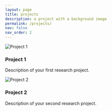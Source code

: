 ```yaml
---
layout: page
title: projects
description: a project with a background image
permalink: /projects/
nav: false
nav_order: 2
---
```


<div class="projects">
  <div class="grid">
    <div class="grid-sizer"></div>
    <div class="grid-item">
      <img src="/assets/img/project1.jpg" alt="Project 1">
      <h3>Project 1</h3>
      <p>Description of your first research project.</p>
    </div>
    <div class="grid-item">
      <img src="/assets/img/project2.jpg" alt="Project 2">
      <h3>Project 2</h3>
      <p>Description of your second research project.</p>
    </div>
  </div>
</div>
